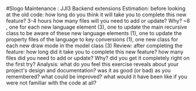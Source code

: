 #Slogo Maintenance : JJI3
Backend extensions
Estimation: before looking at the old code:
how long do you think it will take you to complete this new feature? 3-4 hours
how many files will you need to add or update? Why? ~8 , one for each new language element (3), one to update the main recursive class to be aware of these new language elements (1), one to update the property files of the language to key conversions (1), one new class for each new draw mode in the model class (3)
Review: after completing the feature:
how long did it take you to complete this new feature?
how many files did you need to add or update? Why?
did you get it completely right on the first try?
Analysis: what do you feel this exercise reveals about your project's design and documentation?
was it as good (or bad) as you remembered?
what could be improved?
what would it have been like if you were not familiar with the code at all?